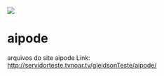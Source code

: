  ![](http://servidorteste.tvnoar.tv/gleidsonTeste/aipode/img/logo-aipode.png)


# aipode
arquivos do site aipode
Link: http://servidorteste.tvnoar.tv/gleidsonTeste/aipode/
